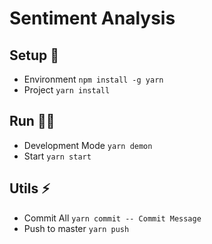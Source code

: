 # Sentiment Analysis

## Setup 🚧

- Environment `npm install -g yarn`
- Project `yarn install`

## Run 🏃🏻

- Development Mode `yarn demon`
- Start `yarn start`

## Utils ⚡️

- Commit All `yarn commit -- Commit Message`
- Push to master `yarn push`
